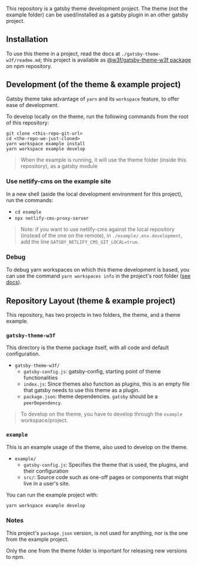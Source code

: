 This repository is a gatsby theme development project. The theme (not the example folder) can be used/installed as a
gatsby plugin in an other gatsby project.

## Installation

To use this theme in a project, read the docs at `./gatsby-theme-w3f/readme.md`; this project is available as [@w3f/gatsby-theme-w3f package](https://www.npmjs.com/package/@w3f/gatsby-theme-w3f) on npm repository.

## Development (of the theme & example project)

Gatsby theme take advantage of `yarn` and its `workspace` feature, to
	offer ease of development.

To develop locally on the theme, run the following commands from the
root of this repository:

```
git clone <this-repo-git-url>
cd <the-repo-we-just-cloned>
yarn workspace example install
yarn workspace example develop
```

> When the example is running, it will use the theme folder (inside
> this repository), as a gatsby module

### Use netlify-cms on the example site

In a new shell (aside the local development environment for this
project), run the commands:

- `cd example`
- `npx netlify-cms-proxy-server`

> Note: if you want to use netlify-cms against the local repository
> (instead of the one on the remote), in `./example/.env.development`,
> add the line `GATSBY_NETLIFY_CMS_GIT_LOCAL=true`.

### Debug

To debug yarn workspaces on which this theme development is based, you
can use the command `yarn workspaces info` in the project's root
folder ([see
docs](https://www.gatsbyjs.com/tutorial/building-a-theme/)).

## Repository Layout (theme & example project)

This repository, has two projects in two folders, the theme, and a theme example.

### `gatsby-theme-w3f`

This directory is the theme package itself, with all code and default configuration.

- `gatsby-theme-w3f/`
  - `gatsby-config.js`: gatsby-config, starting point of theme functionalities
  - `index.js`: Since themes also function as plugins, this is an empty file that
    gatsby needs to use this theme as a plugin.
  - `package.json`: theme dependencies. `gatsby` should be a `peerDependency`.

> To develop on the theme, you have to develop through the `example`
> workspace/project.

### `example`

This is an example usage of the theme, also used to develop on the
theme.

- `example/`
  - `gatsby-config.js`: Specifies the theme that is used, the plugins,
    and their configuration
  - `src/`: Source code such as one-off pages or components that might live in
    a user's site.

You can run the example project with:

```shell
yarn workspace example develop
```

### Notes

This project's `package.json` version, is not used for anything, nor is the one from the example project.

Only the one from the theme folder is important for releasing new versions to npm.
